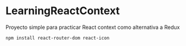 # LearningReactContext
Proyecto simple para practicar React context como alternativa a Redux
```bash
npm install react-router-dom react-icon
```